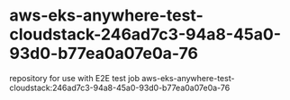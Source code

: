 # aws-eks-anywhere-test-cloudstack-246ad7c3-94a8-45a0-93d0-b77ea0a07e0a-76
repository for use with E2E test job aws-eks-anywhere-test-cloudstack:246ad7c3-94a8-45a0-93d0-b77ea0a07e0a-76
